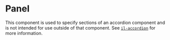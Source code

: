 # Panel

This component is used to specify sections of an accordion component and is not intended for use outside of that component. See [`il-accordion`](../il-accordion/README.md) for more information.